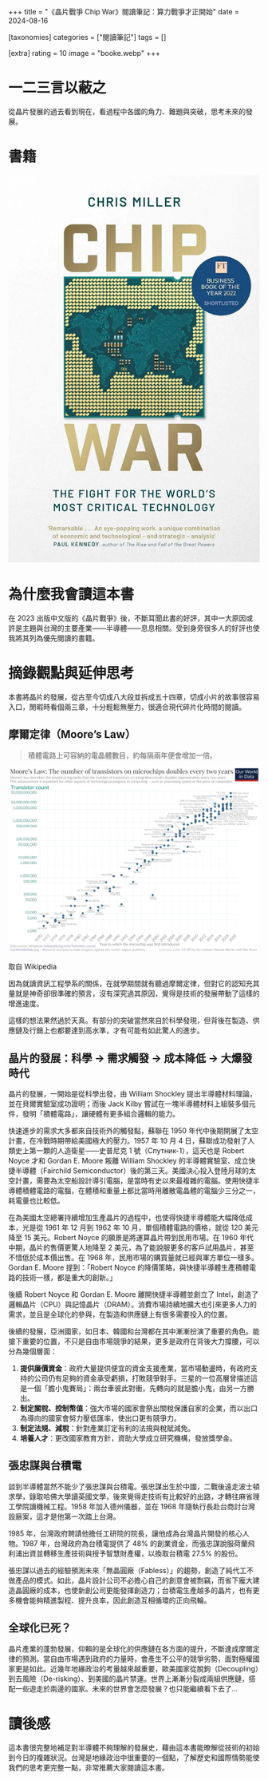 +++
title = "《晶片戰爭 Chip War》閱讀筆記：算力戰爭才正開始"
date = 2024-08-16

[taxonomies]
categories = ["閱讀筆記"]
tags = []

[extra]
rating = 10
image = "booke.webp"
+++

# 一二三言以蔽之

從晶片發展的過去看到現在，看過程中各國的角力、難題與突破，思考未來的發展。

# 書籍

[![](book.webp)](https://www.goodreads.com/book/show/60321447-chip-war)

# 為什麼我會讀這本書

在 2023 出版中文版的《晶片戰爭》後，不斷耳聞此書的好評，其中一大原因或許是主題與台灣的主要產業——半導體——息息相關。受到身旁很多人的好評也使我將其列為優先閱讀的書籍。

# 摘錄觀點與延伸思考

本書將晶片的發展，從古至今切成八大段並拆成五十四章，切成小片的故事很容易入口，閒暇時看個兩三章，十分輕鬆無壓力，很適合現代碎片化時間的閱讀。

## 摩爾定律（Moore’s Law）

> 積體電路上可容納的電晶體數目，約每隔兩年便會增加一倍。
>

![](moores-law.webp)
<p class="image-caption">取自 Wikipedia</p>

因為就讀資訊工程學系的關係，在就學期間就有聽過摩爾定律，但對它的認知充其量就是神奇卻很準確的預言，沒有深究過其原因，覺得是技術的發展帶動了這樣的增進速度。

這樣的想法果然過於天真。有部分的突破當然來自於科學發現，但背後在製造、供應鏈及行銷上也都要達到高水準，才有可能有如此驚人的進步。

## 晶片的發展：科學 → 需求觸發 → 成本降低 → 大爆發時代

晶片的發展，一開始是從科學出發，由 William Shockley 提出半導體材料理論，並在貝爾實驗室成功證明；而後 Jack Kilby 嘗試在一塊半導體材料上組裝多個元件，發明「積體電路」，讓硬體有更多組合邏輯的能力。

快速進步的需求大多都來自技術外的觸發點，蘇聯在 1950 年代中後期開展了太空計畫，在冷戰時期帶給美國極大的壓力。1957 年 10 月 4 日，蘇聯成功發射了人類史上第一顆的人造衛星——史普尼克 1 號（Спутник-1），這天也是 Robert Noyce 才和 Gordan E. Moore 叛離 William Shockley 的半導體實驗室、成立快捷半導體（Fairchild Semiconductor）後的第三天。美國決心投入登陸月球的太空計畫，需要為太空船設計導引電腦，是當時有史以來最複雜的電腦。使用快捷半導體積體電路的電腦，在體積和重量上都比當時用離散電晶體的電腦少三分之一，耗電量也比較低。

在為美國太空總署持續增加生產晶片的過程中，也使得快捷半導體能大幅降低成本，光是從 1961 年 12 月到 1962 年 10 月，單個積體電路的價格，就從 120 美元降至 15 美元。Robert Noyce 的願景是將運算晶片帶到民用市場。在 1960 年代中期，晶片的售價更驚人地降至 2 美元，為了能說服更多的客戶試用晶片，甚至不惜低於成本價出售。在 1968 年，民用市場的購買量就已經與軍方單位一樣多。Gordan E. Moore 提到：「Robert Noyce 的降價策略，與快捷半導體生產積體電路的技術一樣，都是重大的創新。」

後續 Robert Noyce 和 Gordan E. Moore 離開快捷半導體並創立了 Intel，創造了邏輯晶片（CPU）與記憶晶片（DRAM）。消費市場持續地擴大也引來更多人力的需求，並且是全球化的參與，在製造和供應鏈上有很多需要投入的位置。

後續的發展，亞洲國家，如日本、韓國和台灣都在其中漸漸扮演了重要的角色。能搶下重要的位置，不只是自由市場競爭的結果，更多是政府在背後大力撐腰，可以分為幾個層面：

1. **提供廉價資金**：政府大量提供便宜的資金支援產業，當市場動盪時，有政府支持的公司仍有足夠的資金承受虧損，打敗競爭對手。三星的一位高層曾描述這是一個「膽小鬼賽局」：兩台車彼此對衝，先轉向的就是膽小鬼，由另一方勝出。
2. **制定關稅、控制幣值**：強大市場的國家會祭出關稅保護自家的企業，而以出口為導向的國家會努力壓低匯率，使出口更有競爭力。
3. **制定法規、減稅**：針對產業訂定有利的法規與稅賦減免。
4. **培養人才**：更改國家教育方針，資助大學成立研究機構，發放獎學金。

## 張忠謀與台積電

談到半導體當然不能少了張忠謀與台積電。張忠謀出生於中國，二戰後遠走波士頓求學，錄取哈佛大學讀英國文學，後來覺得走技術有比較好的出路，才轉往麻省理工學院讀機械工程。1958 年加入德州儀器，並在 1968 年隨執行長赴台商討台灣設廠案，這才是他第一次踏上台灣。

1985 年，台灣政府聘請他擔任工研院的院長，讓他成為台灣晶片開發的核心人物。1987 年，台灣政府為台積電提供了 48% 的創業資金，而張忠謀說服荷蘭飛利浦出資並轉移生產技術與授予智慧財產權，以換取台積電 27.5% 的股份。

張忠謀以過去的經驗預測未來「無晶圓廠（Fabless）」的趨勢，創造了純代工不做產品的模式。如此，晶片設計公司不必擔心自己的創意會被剽竊，而省下龐大建造晶圓廠的成本，也使新創公司更能發揮創造力；台積電生產越多的晶片，也有更多機會能夠精進製程、提升良率，因此創造互相循環的正向飛輪。

## 全球化已死？

晶片產業的蓬勃發展，仰賴的是全球化的供應鏈在各方面的提升，不斷達成摩爾定律的預測。當自由市場遇到政府的力量時，會產生不公平的競爭劣勢，面對極權國家更是如此。近幾年地緣政治的考量越來越重要，歐美國家從脫鉤（Decoupling）到去風險（De-risking）、到美國的晶片禁運。世界上漸漸分裂成兩組供應鏈，搭配一些遊走於兩邊的國家。未來的世界會怎麼發展？也只能繼續看下去了…

# **讀後感**

這本書很完整地補足對半導體不夠理解的發展史，藉由這本書能暸解從技術的初始到今日的複雜狀況。台灣是地緣政治中很重要的一個點，了解歷史和國際情勢能使我們的思考更完整一點，非常推薦大家閱讀這本書。
